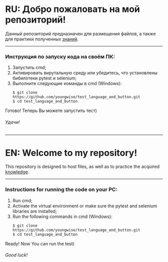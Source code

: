 # RU: Добро пожаловать на мой репозиторий!

Данный репозиторий предназначен для размещения файлов, а также для практики полученных [знаний](https://stepik.org/).

---
### Инструкция по запуску кода на своём ПК:
1. Запустить cmd;
2. Активировать вирутальную среду или убедитесь, что установлены бибилотеки pytest и selenium;
3. Выполните следующие команды в cmd (Windows):
    ```commandline
   $ git clone https://github.com/youngwise/test_language_and_button.git
   $ cd test_language_and_button
    ```
Готово! Теперь Вы можете запустить тест)
###### Удачи!

---
# EN: Welcome to my repository!

This repository is designed to host files, as well as to practice the acquired [knowledge](https://stepik.org/).

---
### Instructions for running the code on your PC:
1. Run cmd;
2. Activate the virtual environment or make sure the pytest and selenium libraries are installed;
3. Run the following commands in cmd (Windows):
     ```command line
    $ git clone https://github.com/youngwise/test_language_and_button.git
    $ cd test_language_and_button
     ```
Ready! Now You can run the test)
###### Good luck!